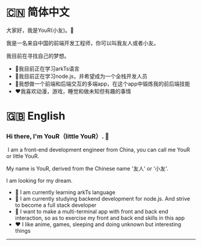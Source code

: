 # 🇨🇳 简体中文

大家好，我是YouR(小友)。👋



我是一名来自中国的前端开发工程师，你可以叫我友人或者小友。

我目前在寻找自己的梦想。

- 🔭我目前正在学习arkTs语言
- 🌱我目前正在学习node.js，并希望成为一个全栈开发人员
- 🤔我想做一个前端和后端交互的多端app，在这个app中锻炼我的前后端技能
- ❤️我喜欢动漫，游戏，睡觉和做未知但有趣的事情



# 🇬🇧 English

### Hi there, I'm YouR（little YouR）. 👋



​	I am a front-end development engineer from China, you can call me YouR or little YouR. 

  My name is YouR, derived from the Chinese name '友人' or '小友'.

  I am looking for my dream.


- 🔭 I am currently learning arkTs language
- 🌱 I am currently studying backend development for node.js. And strive to become a full stack developer
- 🤔 I want to make a multi-terminal app with front and back end interaction, so as to exercise my front and back end skills in this app
- ❤️ I like anime, games, sleeping and doing unknown but interesting things

---

